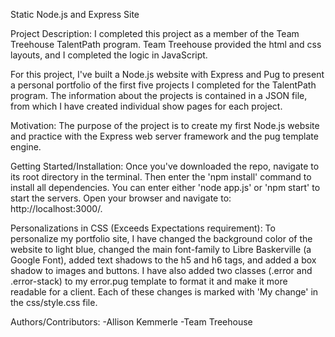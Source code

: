 Static Node.js and Express Site

Project Description:
I completed this project as a member of the Team Treehouse TalentPath program. Team Treehouse provided the html and css layouts, and I completed the logic in JavaScript.  

For this project, I've built a Node.js website with Express and Pug to present a personal portfolio of the first five projects I completed for the TalentPath program. The information about the projects is contained in a JSON file, from which I have created individual show pages for each project.     

Motivation:
The purpose of the project is to create my first Node.js website and practice with the Express web server framework and the pug template engine.

Getting Started/Installation:
Once you've downloaded the repo, navigate to its root directory in the terminal. Then enter the 'npm install' command to install all dependencies. You can enter either 'node app.js' or 'npm start' to start the servers. Open your browser and navigate to: http://localhost:3000/.  

Personalizations in CSS (Exceeds Expectations requirement):
To personalize my portfolio site, I have changed the background color of the website to light blue, changed the main font-family to Libre Baskerville (a Google Font), added text shadows to the h5 and h6 tags, and added a box shadow to images and buttons. I have also added two classes (.error and .error-stack) to my error.pug template to format it and make it more readable for a client. Each of these changes is marked with 'My change' in the css/style.css file. 

Authors/Contributors:
-Allison Kemmerle
-Team Treehouse
